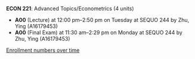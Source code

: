 **ECON 221**: Advanced Topics/Econometrics (4 units)

- **A00** (Lecture) at 12:00 pm–2:50 pm on Tuesday at SEQUO 244 by Zhu, Ying (A16179453)
- **A00** (Final Exam) at 11:30 am–2:29 pm on Monday at SEQUO 244 by Zhu, Ying (A16179453)

[Enrollment numbers over time](./ECON221.tsv)
